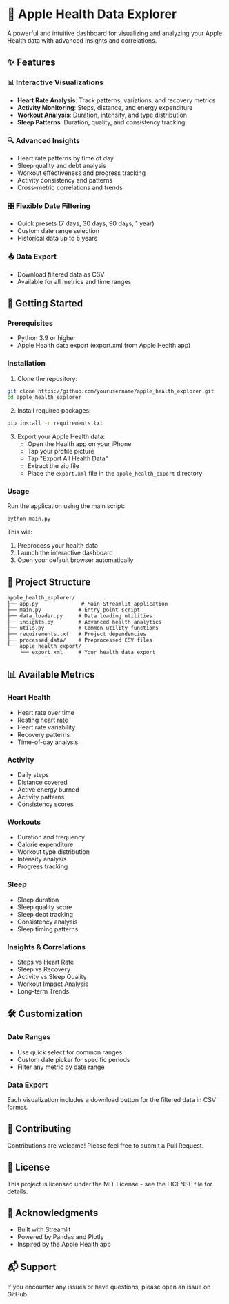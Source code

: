 # 🍎 Apple Health Data Explorer

A powerful and intuitive dashboard for visualizing and analyzing your Apple Health data with advanced insights and correlations.

## ✨ Features

### 📊 Interactive Visualizations
- **Heart Rate Analysis**: Track patterns, variations, and recovery metrics
- **Activity Monitoring**: Steps, distance, and energy expenditure
- **Workout Analysis**: Duration, intensity, and type distribution
- **Sleep Patterns**: Duration, quality, and consistency tracking

### 🔍 Advanced Insights
- Heart rate patterns by time of day
- Sleep quality and debt analysis
- Workout effectiveness and progress tracking
- Activity consistency and patterns
- Cross-metric correlations and trends

### 🎛️ Flexible Date Filtering
- Quick presets (7 days, 30 days, 90 days, 1 year)
- Custom date range selection
- Historical data up to 5 years

### 📥 Data Export
- Download filtered data as CSV
- Available for all metrics and time ranges

## 🚀 Getting Started

### Prerequisites
- Python 3.9 or higher
- Apple Health data export (export.xml from Apple Health app)

### Installation

1. Clone the repository:
```bash
git clone https://github.com/yourusername/apple_health_explorer.git
cd apple_health_explorer
```

2. Install required packages:
```bash
pip install -r requirements.txt
```

3. Export your Apple Health data:
   - Open the Health app on your iPhone
   - Tap your profile picture
   - Tap "Export All Health Data"
   - Extract the zip file
   - Place the `export.xml` file in the `apple_health_export` directory

### Usage

Run the application using the main script:
```bash
python main.py
```

This will:
1. Preprocess your health data
2. Launch the interactive dashboard
3. Open your default browser automatically

## 📁 Project Structure

```
apple_health_explorer/
├── app.py              # Main Streamlit application
├── main.py            # Entry point script
├── data_loader.py     # Data loading utilities
├── insights.py        # Advanced health analytics
├── utils.py           # Common utility functions
├── requirements.txt   # Project dependencies
├── processed_data/    # Preprocessed CSV files
└── apple_health_export/
    └── export.xml     # Your health data export
```

## 📊 Available Metrics

### Heart Health
- Heart rate over time
- Resting heart rate
- Heart rate variability
- Recovery patterns
- Time-of-day analysis

### Activity
- Daily steps
- Distance covered
- Active energy burned
- Activity patterns
- Consistency scores

### Workouts
- Duration and frequency
- Calorie expenditure
- Workout type distribution
- Intensity analysis
- Progress tracking

### Sleep
- Sleep duration
- Sleep quality score
- Sleep debt tracking
- Consistency analysis
- Sleep timing patterns

### Insights & Correlations
- Steps vs Heart Rate
- Sleep vs Recovery
- Activity vs Sleep Quality
- Workout Impact Analysis
- Long-term Trends

## 🛠️ Customization

### Date Ranges
- Use quick select for common ranges
- Custom date picker for specific periods
- Filter any metric by date range

### Data Export
Each visualization includes a download button for the filtered data in CSV format.

## 🤝 Contributing

Contributions are welcome! Please feel free to submit a Pull Request.

## 📝 License

This project is licensed under the MIT License - see the LICENSE file for details.

## 🙏 Acknowledgments

- Built with Streamlit
- Powered by Pandas and Plotly
- Inspired by the Apple Health app

## 📬 Support

If you encounter any issues or have questions, please open an issue on GitHub.